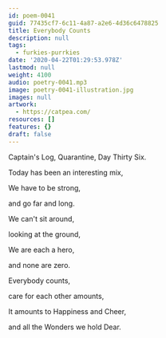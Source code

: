 ```yaml
---
id: poem-0041
guid: 77435cf7-6c11-4a87-a2e6-4d36c6478825
title: Everybody Counts
description: null
tags:
  - furkies-purrkies
date: '2020-04-22T01:29:53.978Z'
lastmod: null
weight: 4100
audio: poetry-0041.mp3
image: poetry-0041-illustration.jpg
images: null
artwork:
  - https://catpea.com/
resources: []
features: {}
draft: false
---
```


Captain's Log, Quarantine, Day Thirty Six.

Today has been an interesting mix,

We have to be strong,

and go far and long.

We can't sit around,

looking at the ground,

We are each a hero,

and none are zero.

Everybody counts,

care for each other amounts,

It amounts to Happiness and Cheer,

and all the Wonders we hold Dear.
